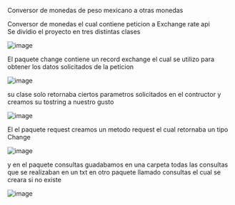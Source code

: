 Conversor de monedas de peso mexicano a otras monedas

Conversor de monedas el cual contiene peticion a Exchange rate api <br>
Se dividio el proyecto en tres distintas clases


![image](https://github.com/gabo-01/ExchangeConversor/assets/76084878/5f602f62-2bb9-4a94-bfe8-b4efc3a66683)

El paquete change contiene un record exchange el cual se utilizo para obtener los datos solicitados  de la peticion 

![image](https://github.com/gabo-01/ExchangeConversor/assets/76084878/f2cb72dd-fb1a-41b1-b949-9937b36db9ec)

su clase solo retornaba ciertos parametros solicitados en el contructor y creamos su tostring a nuestro gusto

![image](https://github.com/gabo-01/ExchangeConversor/assets/76084878/c0fa1150-5753-41d0-9d11-d5626b0dfb1c)


El el paquete request creamos un metodo request el cual retornaba un tipo Change

![image](https://github.com/gabo-01/ExchangeConversor/assets/76084878/35691a86-75c1-42c8-906f-d10983e170b8)

y en el paquete consultas guadabamos en una carpeta todas las consultas que se realizaban en un txt en otro paquete llamado consultas el cual se creara si no existe

![image](https://github.com/gabo-01/ExchangeConversor/assets/76084878/db32a78e-4e16-43c3-8d04-2bccbe58d7c7)
